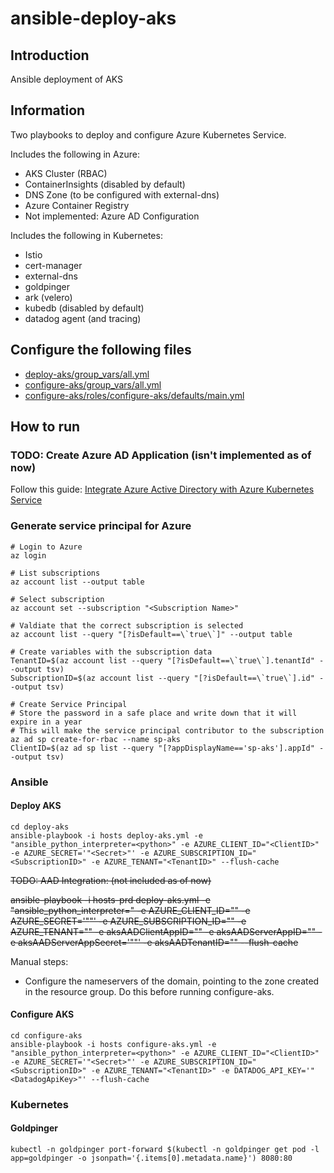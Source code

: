# ansible-deploy-aks

## Introduction
Ansible deployment of AKS

## Information
Two playbooks to deploy and configure Azure Kubernetes Service.

Includes the following in Azure:
* AKS Cluster (RBAC)
* ContainerInsights (disabled by default)
* DNS Zone (to be configured with external-dns)
* Azure Container Registry
* Not implemented: Azure AD Configuration

Includes the following in Kubernetes:
* Istio
* cert-manager
* external-dns
* goldpinger
* ark (velero)
* kubedb (disabled by default)
* datadog agent (and tracing)

## Configure the following files
* [deploy-aks/group_vars/all.yml](deploy-aks/group_vars/all.yml)
* [configure-aks/group_vars/all.yml](configure-aks/group_vars/all.yml)
* [configure-aks/roles/configure-aks/defaults/main.yml](configure-aks/roles/configure-aks/defaults/main.yml)

## How to run

### TODO: Create Azure AD Application (isn't implemented as of now)
Follow this guide: [Integrate Azure Active Directory with Azure Kubernetes Service](https://docs.microsoft.com/en-us/azure/aks/aad-integration)

### Generate service principal for Azure
```azcli
# Login to Azure
az login

# List subscriptions
az account list --output table

# Select subscription
az account set --subscription "<Subscription Name>"

# Valdiate that the correct subscription is selected
az account list --query "[?isDefault==\`true\`]" --output table

# Create variables with the subscription data
TenantID=$(az account list --query "[?isDefault==\`true\`].tenantId" --output tsv)
SubscriptionID=$(az account list --query "[?isDefault==\`true\`].id" --output tsv)

# Create Service Principal
# Store the password in a safe place and write down that it will expire in a year
# This will make the service principal contributor to the subscription
az ad sp create-for-rbac --name sp-aks
ClientID=$(az ad sp list --query "[?appDisplayName=='sp-aks'].appId" --output tsv)
```

### Ansible
#### Deploy AKS
```ansible
cd deploy-aks
ansible-playbook -i hosts deploy-aks.yml -e "ansible_python_interpreter=<python>" -e AZURE_CLIENT_ID="<ClientID>" -e AZURE_SECRET='"<Secret>"' -e AZURE_SUBSCRIPTION_ID="<SubscriptionID>" -e AZURE_TENANT="<TenantID>" --flush-cache
```

~~TODO: AAD Integration: (not included as of now)~~

~~ansible-playbook -i hosts-prd deploy-aks.yml -e "ansible_python_interpreter=<python>" -e AZURE_CLIENT_ID="<ClientID>" -e AZURE_SECRET='"<Secret>"' -e AZURE_SUBSCRIPTION_ID="<SubscriptionID>" -e AZURE_TENANT="<TenantID>" -e aksAADClientAppID="<AKS AAD Client App ID>" -e aksAADServerAppID="<AKS AAD Server App ID>" -e aksAADServerAppSecret='"<AKS AAD Server App Secret>"' -e aksAADTenantID="<AKS AAD Tenant ID>" --flush-cache~~


Manual steps:
* Configure the nameservers of the domain, pointing to the zone created in the resource group. Do this before running configure-aks.

#### Configure AKS
```ansible
cd configure-aks
ansible-playbook -i hosts configure-aks.yml -e "ansible_python_interpreter=<python>" -e AZURE_CLIENT_ID="<ClientID>" -e AZURE_SECRET='"<Secret>"' -e AZURE_SUBSCRIPTION_ID="<SubscriptionID>" -e AZURE_TENANT="<TenantID>" -e DATADOG_API_KEY='"<DatadogApiKey>"' --flush-cache
```

### Kubernetes
#### Goldpinger
```kubectl
kubectl -n goldpinger port-forward $(kubectl -n goldpinger get pod -l app=goldpinger -o jsonpath='{.items[0].metadata.name}') 8080:80
```